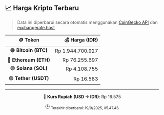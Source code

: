

<!-- HARGA_KRIPTO -->
## 📈 Harga Kripto Terbaru

> Data ini diperbarui secara otomatis menggunakan [CoinGecko API](https://www.coingecko.com/) dan [exchangerate.host](https://exchangerate.host/)

<div align="center">

| 🪙 Token | 💰 Harga (IDR) |
|:------:|---------------:|
| 🟠 **Bitcoin (BTC)**   | Rp 1.944.700.927 |
| 🔵 **Ethereum (ETH)**  | Rp 76.255.697 |
| 🟣 **Solana (SOL)**    | Rp 4.108.755 |
| 🟢 **Tether (USDT)**   | Rp 16.583 |

---

💱 **Kurs Rupiah (USD → IDR)**: Rp 16.575

🕒 <sub>Terakhir diperbarui: 19/9/2025, 05.47.46</sub>

</div>
<!-- /HARGA_KRIPTO -->